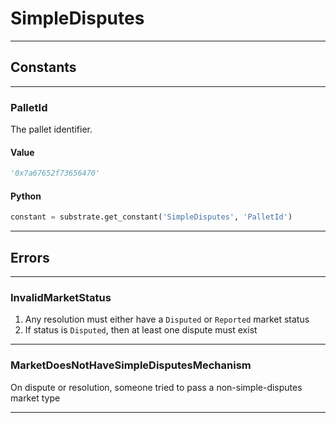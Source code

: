 
# SimpleDisputes

---------
## Constants

---------
### PalletId
 The pallet identifier.
#### Value
```python
'0x7a67652f73656470'
```
#### Python
```python
constant = substrate.get_constant('SimpleDisputes', 'PalletId')
```
---------
## Errors

---------
### InvalidMarketStatus
1. Any resolution must either have a `Disputed` or `Reported` market status
2. If status is `Disputed`, then at least one dispute must exist

---------
### MarketDoesNotHaveSimpleDisputesMechanism
On dispute or resolution, someone tried to pass a non-simple-disputes market type

---------